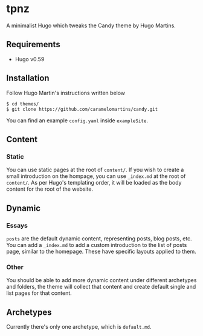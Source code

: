 # tpnz

A minimalist Hugo which tweaks the Candy theme by Hugo Martins.

## Requirements

- Hugo v0.59

## Installation
Follow Hugo Martin's instructions written below

```
$ cd themes/
$ git clone https://github.com/caramelomartins/candy.git
```

You can find an example `config.yaml` inside `exampleSite`.

## Content

### Static

You can use static pages at the root of `content/`. If you wish to create a small introduction on the hompage, you can use `_index.md` at the root of `content/`. As per Hugo's templating order, it will be loaded as the body content for the root of the website.

## Dynamic

### Essays

`posts` are the default dynamic content, representing posts, blog posts, etc. You can add a `_index.md` to add a custom introduction to the list of posts page, similar to the homepage. These have specific layouts applied to them.

### Other

You should be able to add more dynamic content under different archetypes and folders, the theme will collect that content and create default single and list pages for that content.

## Archetypes

Currently there's only one archetype, which is `default.md`.


